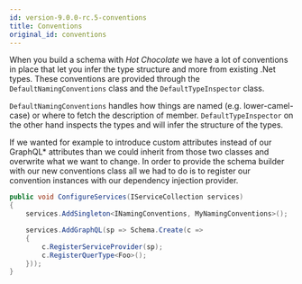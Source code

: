 ```yaml
---
id: version-9.0.0-rc.5-conventions
title: Conventions
original_id: conventions
---
```


When you build a schema with _Hot Chocolate_ we have a lot of conventions in place that let you infer the type structure and more from existing .Net types. These conventions are provided through the `DefaultNamingConventions` class and the `DefaultTypeInspector` class.

`DefaultNamingConventions` handles how things are named (e.g. lower-camel-case) or where to fetch the description of member.
`DefaultTypeInspector` on the other hand inspects the types and will infer the structure of the types.

If we wanted for example to introduce custom attributes instead of our GraphQL\* attributes than we could inherit from those two classes and overwrite what we want to change. In order to provide the schema builder with our new conventions class all we had to do is to register our convention instances with our dependency injection provider.

```csharp
public void ConfigureServices(IServiceCollection services)
{
    services.AddSingleton<INamingConventions, MyNamingConventions>();

    services.AddGraphQL(sp => Schema.Create(c =>
    {
        c.RegisterServiceProvider(sp);
        c.RegisterQuerType<Foo>();
    }));
}
```

